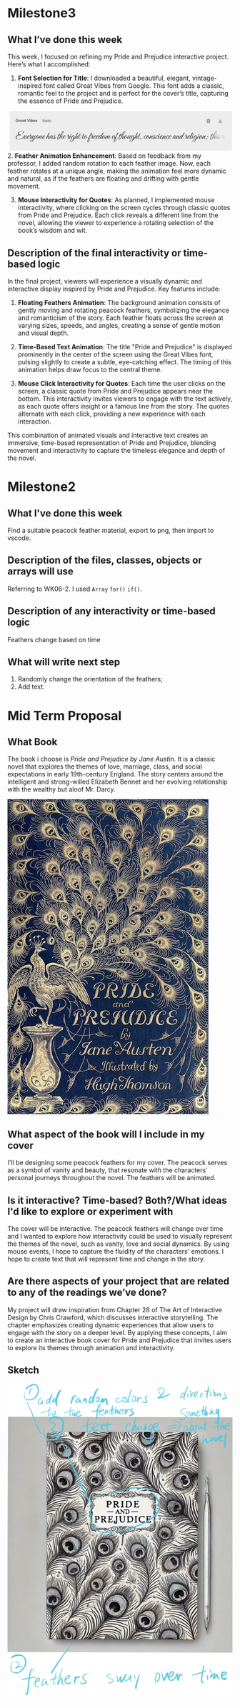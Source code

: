 # Milestone3
## What I’ve done this week 
This week, I focused on refining my Pride and Prejudice interactive project. Here’s what I accomplished:

1. **Font Selection for Title**: I downloaded a beautiful, elegant, vintage-inspired font called Great Vibes from Google. This font adds a classic, romantic feel to the project and is perfect for the cover’s title, capturing the essence of Pride and Prejudice.


![Great Vibes](font.png)
2. **Feather Animation Enhancement**: Based on feedback from my professor, I added random rotation to each feather image. Now, each feather rotates at a unique angle, making the animation feel more dynamic and natural, as if the feathers are floating and drifting with gentle movement.

3. **Mouse Interactivity for Quotes**: As planned, I implemented mouse interactivity, where clicking on the screen cycles through classic quotes from Pride and Prejudice. Each click reveals a different line from the novel, allowing the viewer to experience a rotating selection of the book’s wisdom and wit.

## Description of the final interactivity or time-based logic
In the final project, viewers will experience a visually dynamic and interactive display inspired by Pride and Prejudice. Key features include:

1. **Floating Feathers Animation**: The background animation consists of gently moving and rotating peacock feathers, symbolizing the elegance and romanticism of the story. Each feather floats across the screen at varying sizes, speeds, and angles, creating a sense of gentle motion and visual depth.

2. **Time-Based Text Animation**: The title "Pride and Prejudice" is displayed prominently in the center of the screen using the Great Vibes font, pulsing slightly to create a subtle, eye-catching effect. The timing of this animation helps draw focus to the central theme.

3. **Mouse Click Interactivity for Quotes**: Each time the user clicks on the screen, a classic quote from Pride and Prejudice appears near the bottom. This interactivity invites viewers to engage with the text actively, as each quote offers insight or a famous line from the story. The quotes alternate with each click, providing a new experience with each interaction.

This combination of animated visuals and interactive text creates an immersive, time-based representation of Pride and Prejudice, blending movement and interactivity to capture the timeless elegance and depth of the novel.

# Milestone2
## What I've done this week
Find a suitable peacock feather material, export to png, then import to vscode.
## Description of the files, classes, objects or arrays  will use
Referring to WK06-2. I used `Array` `for()` `if()`.
## Description of any interactivity or time-based logic
Feathers change based on time
## What will write next step
1. Randomly change the orientation of the feathers; 
2. Add text.

# Mid Term Proposal
## What Book
The book i choose is *Pride and Prejudice by Jane Austin*.
It is a classic novel that explores the themes of love, 
marriage, class, and social expectations in early 19th-century 
England. The story centers around the intelligent and 
strong-willed Elizabeth Bennet and her evolving relationship 
with the wealthy but aloof Mr. Darcy.


 ![pride&prejudice](bookcover.jpg)


## What aspect of the book will I include in my cover
I'll be designing some peacock feathers for my cover.
The peacock serves as a symbol of vanity and beauty, that resonate 
with the characters' personal journeys throughout the novel. 
The feathers will be animated.

## Is it interactive? Time-based? Both?/What ideas I'd like to explore or experiment with
The cover will be interactive. The peacock feathers will change over time and 
I wanted to explore how interactivity could be used to visually represent
 the themes of the novel, such as vanity, love and social dynamics. 
 By using mouse events, I hope to capture the fluidity of the characters' 
 emotions. I hope to create text that will represent time and change in 
 the story.

## Are there aspects of your project that are related to any of the readings we’ve done?
My project will draw inspiration from Chapter 28 of The Art of 
Interactive Design by Chris Crawford, which discusses interactive 
storytelling. The chapter emphasizes creating dynamic experiences 
that allow users to engage with the story on a deeper level. 
By applying these concepts, I aim to create an interactive book 
cover for Pride and Prejudice that invites users to explore its 
themes through animation and interactivity.

## Sketch
![sketch](sketch.jpg)